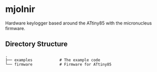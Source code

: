 # mjolnir
Hardware keylogger based around the ATtiny85 with the micronucleus firmware. 

Directory Structure
------
    .
    ├── examples            # The example code 
    └── firmware            # Firmware for ATtiny85

